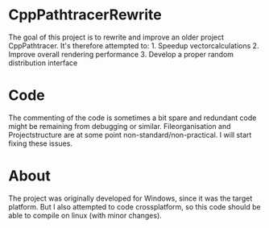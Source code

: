 # CppPathtracerRewrite
The goal of this project is to rewrite and improve an older project CppPathtracer. It's therefore attempted to: 1. Speedup vectorcalculations 2. Improve overall rendering performance 3. Develop a proper random distribution interface

# Code
The commenting of the code is sometimes a bit spare and redundant code might be remaining from debugging or similar.
Fileorganisation and Projectstructure are at some point non-standard/non-practical.
I will start fixing these issues.

# About
The project was originally developed for Windows, since it was the target platform. But I also attempted to code crossplatform, so this code should be able to compile on linux (with minor changes).
